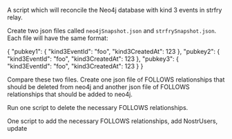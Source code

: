 A script which will reconcile the Neo4j database with kind 3 events in strfry relay.

Create two json files called `neo4jSnapshot.json` and `strfrySnapshot.json`. Each file will have the same format:

{
  "pubkey1": { "kind3EventId": "foo", "kind3CreatedAt": 123 },
  "pubkey2": { "kind3EventId": "foo", "kind3CreatedAt": 123 },
  "pubkey3": { "kind3EventId": "foo", "kind3CreatedAt": 123 }
}

Compare these two files. Create one json file of FOLLOWS relationships that should be deleted from neo4j and another json file of FOLLOWS relationships that should be added to neo4j.

Run one script to delete the necessary FOLLOWS relationships.

One script to add the necessary FOLLOWS relationships, add NostrUsers, update 
